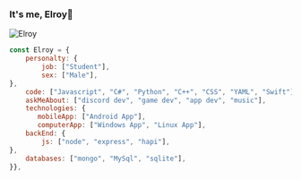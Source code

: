 ### It's me, Elroy👋
<img src="https://komarev.com/ghpvc/?username=Elroy&label=Ziyaretçi%20Sayısı&color=37fa3f" alt="Elroy" /> 

```javascript
const Elroy = {
    personalty: {
        job: ["Student"],
        sex: ["Male"],
},               
    code: ["Javascript", "C#", "Python", "C++", "CSS", "YAML", "Swift"],
    askMeAbout: ["discord dev", "game dev", "app dev", "music"],
    technologies: {
       mobileApp: ["Android App"],
       computerApp: ["Windows App", "Linux App"],
    backEnd: {
        js: ["node", "express", "hapi"],
},
    databases: ["mongo", "MySql", "sqlite"],
}},
```

